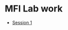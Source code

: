 # MFI Lab work

- [Session 1][Session1]

[Session1]: https://github.com/frnlpz/MFI/tree/master/practica%201
